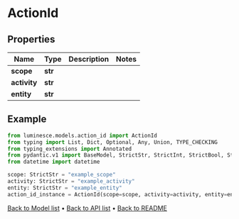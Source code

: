 # ActionId

## Properties
Name | Type | Description | Notes
------------ | ------------- | ------------- | -------------
**scope** | **str** |  | 
**activity** | **str** |  | 
**entity** | **str** |  | 
## Example

```python
from luminesce.models.action_id import ActionId
from typing import List, Dict, Optional, Any, Union, TYPE_CHECKING
from typing_extensions import Annotated
from pydantic.v1 import BaseModel, StrictStr, StrictInt, StrictBool, StrictFloat, StrictBytes, Field, validator, ValidationError, conlist, constr
from datetime import datetime

scope: StrictStr = "example_scope"
activity: StrictStr = "example_activity"
entity: StrictStr = "example_entity"
action_id_instance = ActionId(scope=scope, activity=activity, entity=entity)

```

[Back to Model list](../README.md#documentation-for-models) &#8226; [Back to API list](../README.md#documentation-for-api-endpoints) &#8226; [Back to README](../README.md)

